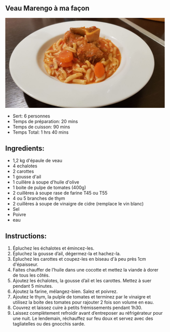 Veau Marengo à ma façon
---
![Veau Marengo à ma façon](https://github.com/anamorph/recettes/blob/master/fr-plat-veau_marengo_a_ma_facon-01.jpg?raw=true)

* Sert: 6 personnes
* Temps de préparation:  20 mins
* Temps de cuisson:  90 mins
* Temps Total:  1 hrs 40 mins

Ingredients:
---
* 1,2 kg d'épaule de veau
* 4 echalotes
* 2 carottes
* 1 gousse d'ail
* 1 cuillère à soupe d'huile d'olive
* 1 boite de pulpe de tomates (400g)
* 2 cuillères à soupe rase de farine T45 ou T55
* 4 ou 5 branches de thym
* 2 cuillères à soupe de vinaigre de cidre (remplace le vin blanc)
* Sel
* Poivre
* eau

Instructions:
---
1. Épluchez les échalotes et émincez-les.
1. Épluchez la gousse d’ail, dégermez-la et hachez-la.
1. Épluchez les carottes et coupez-les en biseau d'à peu près 1cm d'épaisseur.
1. Faites chauffer de l’huile dans une cocotte et mettez la viande à dorer de tous les côtés.
1. Ajoutez les échalotes, la gousse d’ail et les carottes. Mettez à suer pendant 5 minutes.
1. Ajoutez la farine, mélangez-bien. Salez et poivrez.
1. Ajoutez le thym, la pulple de tomates et terminez par le vinaigre et utilisez la boite des tomates pour rajouter 2 fois son volume en eau.
1. Couvrez et laissez cuire à petits frémissements pendant 1h30.
1. Laissez complètement refroidir avant d’entreposer au réfrigérateur pour une nuit. Le lendemain, réchauffez sur feu doux et servez avec des tagliatelles ou des gnocchis sarde.

